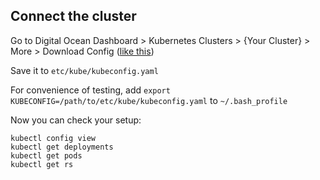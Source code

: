 ## Connect the cluster

Go to Digital Ocean Dashboard > Kubernetes Clusters > {Your Cluster} > More > Download Config ([like this](https://web.tresorit.com/l#TC88wCaQo01aDGM9SttIDA))

Save it to `etc/kube/kubeconfig.yaml`

For convenience of testing, add `export KUBECONFIG=/path/to/etc/kube/kubeconfig.yaml` to `~/.bash_profile`

Now you can check your setup:

```
kubectl config view
kubectl get deployments
kubectl get pods
kubectl get rs
```
